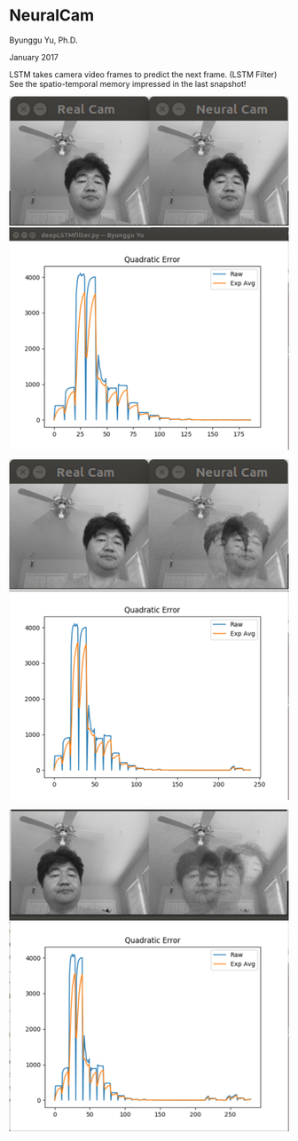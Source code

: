 # NeuralCam

Byunggu Yu, Ph.D.

January 2017

LSTM takes camera video frames to predict the next frame. 
(LSTM Filter) See the spatio-temporal memory impressed in the last snapshot!

![Example1](https://github.com/yumakemore/NeuralCam/blob/master/cam-feed1.png)
![Convergence1](https://github.com/yumakemore/NeuralCam/blob/master/convergence1.png)

![Example2](https://github.com/yumakemore/NeuralCam/blob/master/cam-feed2.png)
![Convergence2](https://github.com/yumakemore/NeuralCam/blob/master/convergence2.png)

![Example3](https://github.com/yumakemore/NeuralCam/blob/master/cam-feed3.png)
![Convergence3](https://github.com/yumakemore/NeuralCam/blob/master/convergence3.png)
